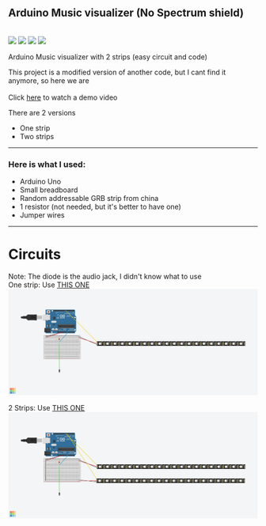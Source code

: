 <h2><b>Arduino Music visualizer (No Spectrum shield)</b></h2><br>
<img src="https://forthebadge.com/images/badges/mom-made-pizza-rolls.svg">
<img src="https://forthebadge.com/images/badges/powered-by-electricity>.svg">
<img src="https://forthebadge.com/images/badges/built-with-resentment.svg">
<img src="https://forthebadge.com/images/badges/made-with-c-plus-plus.svg">

Arduino Music visualizer with 2 strips (easy circuit and code)

This project is a modified version of another code, but I cant find it anymore, so here we are
<br><br>Click <a href="https://www.youtube.com/watch?v=jSymfb3HZiA&feature=youtu.be">here</a> to watch a demo video<br>

There are 2 versions
<ul>
  <li>One strip </li>
  <li>Two strips </li>
</ul><hr>
<h3>Here is what I used:</h3>
<ul>
  <li>Arduino Uno</li>
  <li>Small breadboard</li>
  <li>Random addressable GRB strip from china</li>
  <li>1 resistor (not needed, but it's better to have one)</li>
  <li>Jumper wires</li>  
</ul>
<hr>
<h1>Circuits</h1>
Note: The diode is the audio jack, I didn't know what to use <br>
One strip: Use <a href="https://github.com/AirPlayerYT/arduino_music_visualizer/blob/main/Sketch_led_mono.ino">THIS ONE</a>
<img src="https://github.com/AirPlayerYT/arduino_music_vis/blob/main/Mono.png">

2 Strips: Use <a href="https://github.com/AirPlayerYT/arduino_music_visualizer/blob/main/Arduino%20visualizer%20(English).ino">THIS ONE</a>
<img src="https://github.com/AirPlayerYT/arduino_music_vis/blob/main/Double.png">
